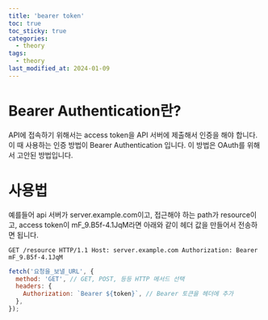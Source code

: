 ```yaml
---
title: 'bearer token'
toc: true
toc_sticky: true
categories:
  - theory
tags:
  - theory
last_modified_at: 2024-01-09
---
```


# Bearer Authentication란?

API에 접속하기 위해서는 access token을 API 서버에 제출해서 인증을 해야 합니다. 이 때 사용하는 인증 방법이 Bearer Authentication 입니다. 이 방법은 OAuth를 위해서 고안된 방법입니다.

# 사용법

예를들어 api 서버가 server.example.com이고, 접근해야 하는 path가 resource이고, access token이 mF_9.B5f-4.1JqM라면 아래와 같이 헤더 값을 만들어서 전송하면 됩니다.

```
GET /resource HTTP/1.1 Host: server.example.com Authorization: Bearer mF_9.B5f-4.1JqM
```

```js
fetch('요청을_보낼_URL', {
  method: 'GET', // GET, POST, 등등 HTTP 메서드 선택
  headers: {
    Authorization: `Bearer ${token}`, // Bearer 토큰을 헤더에 추가
  },
});
```
